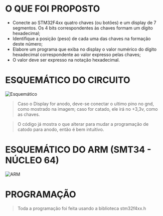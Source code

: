 # O QUE FOI PROPOSTO
- Conecte ao STM32F4xx quatro chaves (ou botões) e um display de 7 segmentos. Os 4 bits correspondentes às chaves formam um dígito hexadecimal;
- Identifique a posição (peso) de cada uma das chaves na formação deste número;
- Elabore um programa que exiba no display o valor numérico do dígito hexadecimal correspondente ao valor expresso pelas chaves;
- O valor deve ser expresso na notação hexadecimal.

# ESQUEMÁTICO DO CIRCUITO
![Esquemático](https://i.imgur.com/xaW56bj.png)
> Caso o Display for anodo, deve-se conectar o ultimo pino no gnd, como mostrado na imagem; caso for catado, ele irá no +3,3v, como as chaves.

> O código já mostra o que alterar para mudar a programação de catodo para anodo, então é bem intuitivo.

# ESQUEMÁTICO DO ARM (SMT34 - NÚCLEO 64)
![ARM](https://i.imgur.com/W6CxsfE.png)

# PROGRAMAÇÃO
> Toda a programação foi feita usando a biblioteca stm32f4xx.h
